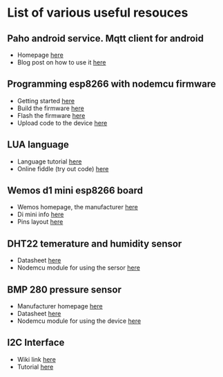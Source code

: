 # List of various useful resouces # 

## Paho android service. Mqtt client for android ## 

- Homepage [here](https://eclipse.org/paho/clients/android/)
- Blog post on how to use it [here](http://www.hivemq.com/blog/mqtt-client-library-enyclopedia-paho-android-service)

## Programming esp8266 with nodemcu firmware ##

 - Getting started [here](https://nodemcu.readthedocs.io/en/master/en/)
 - Build the firmware [here](https://nodemcu.readthedocs.io/en/master/en/build/)
 - Flash the firmware [here](https://nodemcu.readthedocs.io/en/master/en/flash/)
 - Upload code to the device [here](https://nodemcu.readthedocs.io/en/master/en/upload/)
 
## LUA language ##
 - Language tutorial [here](https://www.lua.org/pil/contents.html)
 - Online fiddle (try out code) [here](https://www.lua.org/cgi-bin/demo)
 
## Wemos d1 mini esp8266 board ##

- Wemos homepage, the manufacturer [here](https://www.wemos.cc/)
- Di mini info [here](https://wiki.wemos.cc/products:d1:d1_mini)
- Pins layout [here](https://github.com/4it2017/weather_station/blob/master/docs/d1-mini-esp8266-board.jpg)

## DHT22 temerature and humidity sensor ## 

 - Datasheet [here](https://www.sparkfun.com/datasheets/Sensors/Temperature/DHT22.pdf)
 - Nodemcu module for using the sersor [here](https://nodemcu.readthedocs.io/en/master/en/modules/dht/)
 
 ## BMP 280 pressure sensor ##

 - Manufacturer homepage [here](https://www.bosch-sensortec.com/bst/products/all_products/bmp280)
 - Datasheet [here](https://ae-bst.resource.bosch.com/media/_tech/media/datasheets/BST-BMP280-DS001-18.pdf)
 - Nodemcu module for using the device [here](https://nodemcu.readthedocs.io/en/master/en/modules/bme280/)
 
  ## I2C Interface ##
  
  - Wiki link [here](https://en.wikipedia.org/wiki/I%C2%B2C)
  - Tutorial [here](https://learn.sparkfun.com/tutorials/i2c)
  
  
